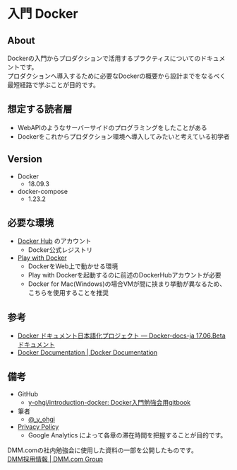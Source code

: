 # 入門 Docker

## About
Dockerの入門からプロダクションで活用するプラクティスについてのドキュメントです。  
プロダクションへ導入するために必要なDockerの概要から設計までをなるべく最短経路で学ぶことが目的です。

## 想定する読者層
- WebAPIのようなサーバーサイドのプログラミングをしたことがある
- Dockerをこれからプロダクション環境へ導入してみたいと考えている初学者

## Version
- Docker
    - 18.09.3
- docker-compose
    - 1.23.2

## 必要な環境
- [Docker Hub](https://hub.docker.com/) のアカウント
    - Docker公式レジストリ
- [Play with Docker](https://labs.play-with-docker.com/)
    - DockerをWeb上で動かせる環境
    - Play with Dockerを起動するのに前述のDockerHubアカウントが必要
    - Docker for Mac(Windows)の場合VMが間に挟まり挙動が異なるため、こちらを使用することを推奨

## 参考
- [Docker ドキュメント日本語化プロジェクト — Docker-docs-ja 17.06.Beta ドキュメント](http://docs.docker.jp/index.html)
- [Docker Documentation | Docker Documentation](https://docs.docker.com/)

## 備考
- GitHub
    - [y-ohgi/introduction-docker: Docker入門勉強会用gitbook](https://github.com/y-ohgi/introduction-docker)
- 筆者
    - [@_y_ohgi](https://twitter.com/_y_ohgi)
- [Privacy Policy](privacy-policy.md)
    - Google Analytics によって各章の滞在時間を把握することが目的です。

DMM.comの社内勉強会に使用した資料の一部を公開したものです。  
[DMM採用情報 | DMM.com Group](https://dmm-corp.com/recruit/top)
